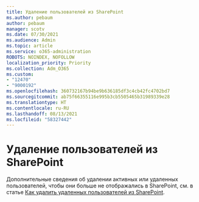 ```yaml
---
title: Удаление пользователей из SharePoint
ms.author: pebaum
author: pebaum
manager: scotv
ms.date: 07/30/2021
ms.audience: Admin
ms.topic: article
ms.service: o365-administration
ROBOTS: NOINDEX, NOFOLLOW
localization_priority: Priority
ms.collection: Adm_O365
ms.custom:
- "12470"
- "9000192"
ms.openlocfilehash: 360732167b94be9b636185df3c4cb42fc4702bd7
ms.sourcegitcommit: ab75f66355116e995b3cb5505465b31989339e28
ms.translationtype: HT
ms.contentlocale: ru-RU
ms.lasthandoff: 08/13/2021
ms.locfileid: "58327442"
---
```

# <a name="remove-users-from-sharepoint"></a>Удаление пользователей из SharePoint

Дополнительные сведения об удалении активных или удаленных пользователей, чтобы они больше не отображались в SharePoint, см. в статье [Как удалить удаленных пользователей из SharePoint](https://docs.microsoft.com/sharepoint/remove-users).



